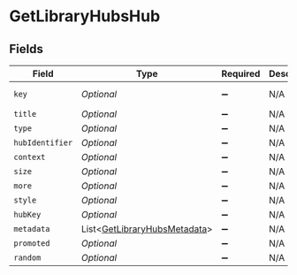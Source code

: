 # GetLibraryHubsHub


## Fields

| Field                                                                             | Type                                                                              | Required                                                                          | Description                                                                       | Example                                                                           |
| --------------------------------------------------------------------------------- | --------------------------------------------------------------------------------- | --------------------------------------------------------------------------------- | --------------------------------------------------------------------------------- | --------------------------------------------------------------------------------- |
| `key`                                                                             | *Optional<String>*                                                                | :heavy_minus_sign:                                                                | N/A                                                                               | /library/sections/1/all?sort=lastViewedAt:desc&unwatched=0&viewOffset=0           |
| `title`                                                                           | *Optional<String>*                                                                | :heavy_minus_sign:                                                                | N/A                                                                               | Recently Played Movies                                                            |
| `type`                                                                            | *Optional<String>*                                                                | :heavy_minus_sign:                                                                | N/A                                                                               | movie                                                                             |
| `hubIdentifier`                                                                   | *Optional<String>*                                                                | :heavy_minus_sign:                                                                | N/A                                                                               | movie.recentlyviewed.1                                                            |
| `context`                                                                         | *Optional<String>*                                                                | :heavy_minus_sign:                                                                | N/A                                                                               | hub.movie.recentlyviewed                                                          |
| `size`                                                                            | *Optional<Integer>*                                                               | :heavy_minus_sign:                                                                | N/A                                                                               | 6                                                                                 |
| `more`                                                                            | *Optional<Boolean>*                                                               | :heavy_minus_sign:                                                                | N/A                                                                               | true                                                                              |
| `style`                                                                           | *Optional<String>*                                                                | :heavy_minus_sign:                                                                | N/A                                                                               | shelf                                                                             |
| `hubKey`                                                                          | *Optional<String>*                                                                | :heavy_minus_sign:                                                                | N/A                                                                               | /library/metadata/66485,66098,57249,11449,5858,14944                              |
| `metadata`                                                                        | List<[GetLibraryHubsMetadata](../../models/operations/GetLibraryHubsMetadata.md)> | :heavy_minus_sign:                                                                | N/A                                                                               |                                                                                   |
| `promoted`                                                                        | *Optional<Boolean>*                                                               | :heavy_minus_sign:                                                                | N/A                                                                               | true                                                                              |
| `random`                                                                          | *Optional<Boolean>*                                                               | :heavy_minus_sign:                                                                | N/A                                                                               | true                                                                              |